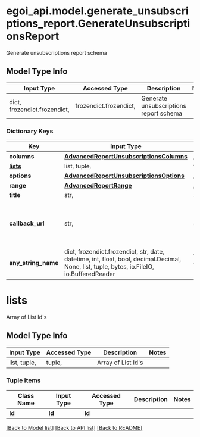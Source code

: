 # egoi_api.model.generate_unsubscriptions_report.GenerateUnsubscriptionsReport

Generate unsubscriptions report schema

## Model Type Info
Input Type | Accessed Type | Description | Notes
------------ | ------------- | ------------- | -------------
dict, frozendict.frozendict,  | frozendict.frozendict,  | Generate unsubscriptions report schema | 

### Dictionary Keys
Key | Input Type | Accessed Type | Description | Notes
------------ | ------------- | ------------- | ------------- | -------------
**columns** | [**AdvancedReportUnsubscriptionsColumns**](AdvancedReportUnsubscriptionsColumns.md) | [**AdvancedReportUnsubscriptionsColumns**](AdvancedReportUnsubscriptionsColumns.md) |  | 
**[lists](#lists)** | list, tuple,  | tuple,  | Array of List Id&#x27;s | 
**options** | [**AdvancedReportUnsubscriptionsOptions**](AdvancedReportUnsubscriptionsOptions.md) | [**AdvancedReportUnsubscriptionsOptions**](AdvancedReportUnsubscriptionsOptions.md) |  | 
**range** | [**AdvancedReportRange**](AdvancedReportRange.md) | [**AdvancedReportRange**](AdvancedReportRange.md) |  | 
**title** | str,  | str,  | Advanced report title | 
**callback_url** | str,  | str,  | URL which will receive the information of the report &lt;a href&#x3D;&#x27;/usecases/callbacks/&#x27; target&#x3D;&#x27;_blank&#x27;&gt;[Go to callback documentation]&lt;/a&gt; | [optional] 
**any_string_name** | dict, frozendict.frozendict, str, date, datetime, int, float, bool, decimal.Decimal, None, list, tuple, bytes, io.FileIO, io.BufferedReader | frozendict.frozendict, str, BoolClass, decimal.Decimal, NoneClass, tuple, bytes, FileIO | any string name can be used but the value must be the correct type | [optional]

# lists

Array of List Id's

## Model Type Info
Input Type | Accessed Type | Description | Notes
------------ | ------------- | ------------- | -------------
list, tuple,  | tuple,  | Array of List Id&#x27;s | 

### Tuple Items
Class Name | Input Type | Accessed Type | Description | Notes
------------- | ------------- | ------------- | ------------- | -------------
[**Id**](Id.md) | [**Id**](Id.md) | [**Id**](Id.md) |  | 

[[Back to Model list]](../../README.md#documentation-for-models) [[Back to API list]](../../README.md#documentation-for-api-endpoints) [[Back to README]](../../README.md)

